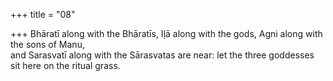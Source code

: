 +++
title = "08"

+++
Bhāratī along with the Bhāratīs, Iḷā along with the gods, Agni along with  the sons of Manu,  
and Sarasvatī along with the Sārasvatas are near: let the three goddesses sit here on the ritual grass.  